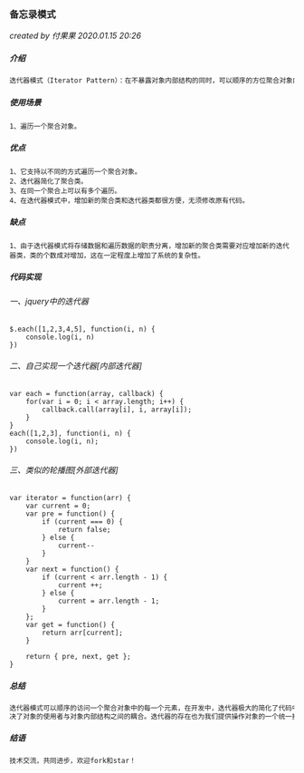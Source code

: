 ### 备忘录模式

*created by 付果果  2020.01.15 20:26*

##### 介绍

```javascript
迭代器模式（Iterator Pattern）：在不暴露对象内部结构的同时，可以顺序的方位聚合对象内部的元素。
```

##### 使用场景

```
1、遍历一个聚合对象。
```

##### **优点** 

```
1、它支持以不同的方式遍历一个聚合对象。 
2、迭代器简化了聚合类。 
3、在同一个聚合上可以有多个遍历。
4、在迭代器模式中，增加新的聚合类和迭代器类都很方便，无须修改原有代码。
```

##### 缺点

```
1、由于迭代器模式将存储数据和遍历数据的职责分离，增加新的聚合类需要对应增加新的迭代器类，类的个数成对增加，这在一定程度上增加了系统的复杂性。
```

##### 代码实现

###### 一、jquery中的迭代器 

```
$.each([1,2,3,4,5], function(i, n) {
    console.log(i, n)
})
```

###### 二、自己实现一个迭代器[内部迭代器] 

```
var each = function(array, callback) {
    for(var i = 0; i < array.length; i++) {
        callback.call(array[i], i, array[i]);
    }
}
each([1,2,3], function(i, n) {
    console.log(i, n);
})
```

###### 三、类似的轮播图[外部迭代器] 

```
var iterator = function(arr) {
    var current = 0;
    var pre = function() {
        if (current === 0) {
            return false;
        } else {
            current--
        }        
    }
    var next = function() {
        if (current < arr.length - 1) {
            current ++;
        } else {
            current = arr.length - 1;
        }
    };
    var get = function() {
        return arr[current];
    }

    return { pre, next, get };    
}
```

##### 总结

```javascript
迭代器模式可以顺序的访问一个聚合对象中的每一个元素，在开发中，迭代器极大的简化了代码中的循环语句；同时解
决了对象的使用者与对象内部结构之间的耦合。迭代器的存在也为我们提供操作对象的一个统一接口。
```

##### 结语

```javascript
技术交流，共同进步，欢迎fork和star！
```


